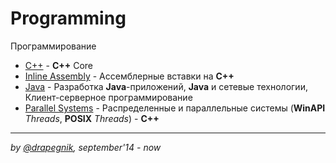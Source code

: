 # Programming
Программирование

* [C++](http://drapegnik.github.io/bsu/programming/c++) - **C++** Core
* [Inline Assembly](http://drapegnik.github.io/bsu/programming/inline-assembly) - Ассемблерные вставки на **C++**
* [Java](http://drapegnik.github.io/bsu/programming/java) - Разработка **Java**-приложений, **Java** и сетевые технологии, Клиент-серверное программирование
* [Parallel Systems](http://drapegnik.github.io/bsu/programming/parallel-systems) - Распределенные и параллельные системы (**WinAPI** *Threads*, **POSIX** *Threads*) - **C++**

***

*by [@drapegnik](https://github.com/Drapegnik), september'14 - now*